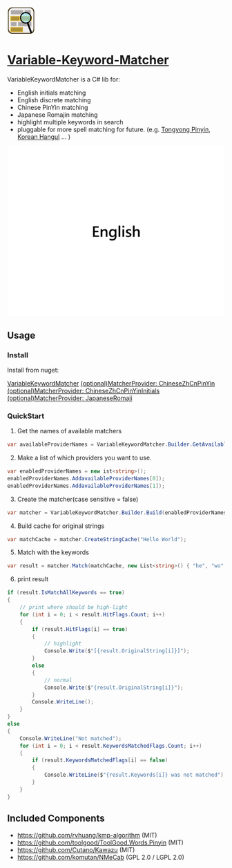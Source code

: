 ![](./doc/icons/icon-64.png)

# [Variable-Keyword-Matcher](https://github.com/VShawn/VariableKeywordMatcher)

VariableKeywordMatcher is a C# lib for:
- English initials matching
- English discrete matching
- Chinese PinYin matching
- Japanese Romajin matching
- highlight multiple keywords in search
- pluggable for more spell matching for future. (e.g. [Tongyong Pinyin](https://en.wikipedia.org/wiki/Tongyong_Pinyin), [Korean Hangul](https://en.wikipedia.org/wiki/Hangul) ... )

![](./doc/GifDemo/demo.gif)

## Usage

### Install

Install from nuget:

[VariableKeywordMatcher](https://www.nuget.org/packages/VariableKeywordMatcher/)
[(optional)MatcherProvider: ChineseZhCnPinYin](https://www.nuget.org/packages/VariableKeywordMatcher.Provider.ChineseZhCnPinYin/)
[(optional)MatcherProvider: ChineseZhCnPinYinInitials](https://www.nuget.org/packages/VariableKeywordMatcher.Provider.ChineseZhCnPinYinInitials/)
[(optional)MatcherProvider: JapaneseRomaji](https://www.nuget.org/packages/VariableKeywordMatcher.Provider.JapaneseRomaji/)


### QuickStart

1. Get the names of available matchers

```C#
var availableProviderNames = VariableKeywordMatcher.Builder.GetAvailableProviderNames().ToList();
```

2. Make a list of which providers you want to use.

```C#
var enabledProviderNames = new ist<string>();
enabledProviderNames.AddavailableProviderNames[0]);
enabledProviderNames.AddavailableProviderNames[1]);
```

3. Create the matcher(case sensitive = false)

```C#
var matcher = VariableKeywordMatcher.Builder.Build(enabledProviderNames);
```

4. Build cache for original strings

```C#
var matchCache = matcher.CreateStringCache("Hello World");
```
 
5. Match with the keywords

```C#
var result = matcher.Match(matchCache, new List<string>() { "he", "wo" });
```

6. print result

```C#
if (result.IsMatchAllKeywords == true)
{
    // print where should be high-light
    for (int i = 0; i < result.HitFlags.Count; i++)
    {
        if (result.HitFlags[i] == true)
        {
            // highlight
            Console.Write($"[{result.OriginalString[i]}]");
        }
        else
        {
            // normal
            Console.Write($"{result.OriginalString[i]}");
        }
        Console.WriteLine();
    }
}
else
{
    Console.WriteLine("Not matched");
    for (int i = 0; i < result.KeywordsMatchedFlags.Count; i++)
    {
        if (result.KeywordsMatchedFlags[i] == false)
        {
            Console.WriteLine($"{result.Keywords[i]} was not matched");
        }
    }
}
```

## Included Components

- https://github.com/rvhuang/kmp-algorithm (MIT)
- https://github.com/toolgood/ToolGood.Words.Pinyin (MIT)
- https://github.com/Cutano/Kawazu (MIT)
- https://github.com/komutan/NMeCab (GPL 2.0 / LGPL 2.0)